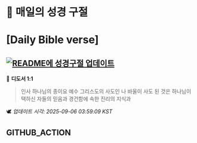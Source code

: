 # 🙏 매일의 성경 구절
# [Daily Bible verse]
## [![README에 성경구절 업데이트](https://github.com/DONGSUKA/first_test/actions/workflows/update-readme-bible.yml/badge.svg)](https://github.com/DONGSUKA/first_test/actions/workflows/update-readme-bible.yml)
<!-- START_BIBLE_VERSE -->
📖 **디도서 1:1**
> 인사 하나님의 종이요 예수 그리스도의 사도인 나 바울이 사도 된 것은 하나님이 택하신 자들의 믿음과 경건함에 속한 진리의 지식과

🕊️ _업데이트 시각: 2025-09-06 03:59:09 KST_
  <!-- END_BIBLE_VERSE -->
## GITHUB_ACTION
